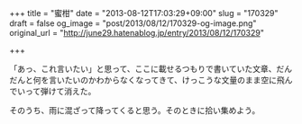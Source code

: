 +++
title = "蜜柑"
date = "2013-08-12T17:03:29+09:00"
slug = "170329"
draft = false
og_image = "post/2013/08/12/170329-og-image.png"
original_url = "http://june29.hatenablog.jp/entry/2013/08/12/170329"

+++

<p>「あっ、これ言いたい」と思って、ここに載せるつもりで書いていた文章、だんだんと何を言いたいのかわからなくなってきて、けっこうな文量のまま空に飛んでいって弾けて消えた。</p>
<p>そのうち、雨に混ざって降ってくると思う。そのときに拾い集めよう。</p>